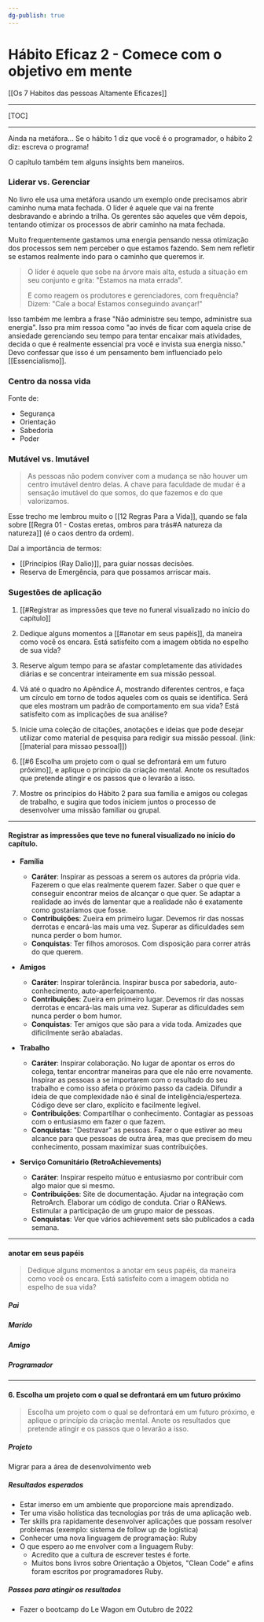 ```yaml
---
dg-publish: true
---
```

# Hábito Eficaz 2 - Comece com o objetivo em mente


[[Os 7 Habitos das pessoas Altamente Eficazes]]

---

[TOC]

---

Ainda na metáfora... Se o hábito 1 diz que você é o programador, o hábito 2 diz: escreva o programa!

O capítulo também tem alguns insights bem maneiros.

### Liderar vs. Gerenciar

No livro ele usa uma metáfora usando um exemplo onde precisamos abrir caminho numa mata fechada. O líder é aquele que vai na frente desbravando e abrindo a trilha. Os gerentes são aqueles que vêm depois, tentando otimizar os processos de abrir caminho na mata fechada.

Muito frequentemente gastamos uma energia pensando nessa otimização dos processos sem nem perceber o que estamos fazendo. Sem nem refletir se estamos realmente indo para o caminho que queremos ir.

> O líder é aquele que sobe na árvore mais alta, estuda a situação em seu conjunto e grita: "Estamos na mata errada".
> 
> E como reagem os produtores e gerenciadores, com frequência? Dizem: "Cale a boca! Estamos conseguindo avançar!"

Isso também me lembra a frase "Não administre seu tempo, administre sua energia". Isso pra mim ressoa como "ao invés de ficar com aquela crise de ansiedade gerenciando seu tempo para tentar encaixar mais atividades, decida o que é realmente essencial pra você e invista sua energia nisso." Devo confessar que isso é um pensamento bem influenciado pelo [[Essencialismo]].

### Centro da nossa vida

Fonte de:

- Segurança
- Orientação
- Sabedoria
- Poder

### Mutável vs. Imutável


> As pessoas não podem conviver com a mudança se não houver um centro imutável dentro delas. A chave para faculdade de mudar é a sensação imutável do que somos, do que fazemos e do que valorizamos.

Esse trecho me lembrou muito o [[12 Regras Para a Vida]], quando se fala sobre [[Regra 01 - Costas eretas, ombros para trás#A natureza da natureza]] (é o caos dentro da ordem).


Daí a importância de termos:

- [[Princípios (Ray Dalio)]], para guiar nossas decisões.
- Reserva de Emergência, para que possamos arriscar mais.



### Sugestões de aplicação

1. [[#Registrar as impressões que teve no funeral visualizado no início do capítulo]]

2. Dedique alguns momentos a [[#anotar em seus papéis]], da maneira como você os encara. Está satisfeito com a imagem obtida no espelho de sua vida?

3. Reserve algum tempo para se afastar completamente das atividades diárias e se concentrar inteiramente em sua missão pessoal.

4. Vá até o quadro no Apêndice A, mostrando diferentes centros, e faça um círculo em torno de todos aqueles com os quais se identifica. Será que eles mostram um padrão de comportamento em sua vida? Está satisfeito com as implicações de sua análise?

5. Inicie uma coleção de citações, anotações e ideias que pode desejar utilizar como material de pesquisa para redigir sua missão pessoal. (link: [[material para missao pessoal]])

6. [[#6 Escolha um projeto com o qual se defrontará em um futuro próximo]], e aplique o princípio da criação mental. Anote os resultados que pretende atingir e os passos que o levarão a isso.

7. Mostre os princípios do Hábito 2 para sua família e amigos ou colegas de trabalho, e sugira que todos iniciem juntos o processo de desenvolver uma missão familiar ou grupal.


---


#### Registrar as impressões que teve no funeral visualizado no início do capítulo.

- **Família**
    - **Caráter**: Inspirar as pessoas a serem os autores da própria vida. Fazerem o que elas realmente querem fazer. Saber o que quer e conseguir encontrar meios de alcançar o que quer. Se adaptar a realidade ao invés de lamentar que a realidade não é exatamente como gostaríamos que fosse.
    - **Contribuições**: Zueira em primeiro lugar. Devemos rir das nossas derrotas e encará-las mais uma vez. Superar as dificuldades sem nunca perder o bom humor.
    - **Conquistas**: Ter filhos amorosos. Com disposição para correr atrás do que querem.
    
- **Amigos**
    - **Caráter**: Inspirar tolerância. Inspirar busca por sabedoria, auto-conhecimento, auto-aperfeiçoamento.
    - **Contribuições**: Zueira em primeiro lugar. Devemos rir das nossas derrotas e encará-las mais uma vez. Superar as dificuldades sem nunca perder o bom humor.
    - **Conquistas**: Ter amigos que são para a vida toda. Amizades que dificilmente serão abaladas.
    
- **Trabalho**
    - **Caráter**: Inspirar colaboração. No lugar de apontar os erros do colega, tentar encontrar maneiras para que ele não erre novamente. Inspirar as pessoas a se importarem com o resultado do seu trabalho e como isso afeta o próximo passo da cadeia. Difundir a ideia de que complexidade não é sinal de inteligência/esperteza. Código deve ser claro, explícito e facilmente legível.
    - **Contribuições**: Compartilhar o conhecimento. Contagiar as pessoas com o entusiasmo em fazer o que fazem.
    - **Conquistas**: "Destravar" as pessoas. Fazer o que estiver ao meu alcance para que pessoas de outra área, mas que precisem do meu conhecimento, possam maximizar suas contribuições.
    
- **Serviço Comunitário (RetroAchievements)**
    - **Caráter**: Inspirar respeito mútuo e entusiasmo por contribuir com algo maior que si mesmo.
    - **Contribuições**: Site de documentação. Ajudar na integração com RetroArch. Elaborar um código de conduta. Criar o RANews. Estimular a participação de um grupo maior de pessoas.
    - **Conquistas**: Ver que vários achievement sets são publicados a cada semana.

---

#### anotar em seus papéis

>  Dedique alguns momentos a anotar em seus papéis, da maneira como você os encara. Está satisfeito com a imagem obtida no espelho de sua vida?

##### Pai

##### Marido

##### Amigo

##### Programador




---

#### 6. Escolha um projeto com o qual se defrontará em um futuro próximo

> Escolha um projeto com o qual se defrontará em um futuro próximo, e aplique o princípio da criação mental. Anote os resultados que pretende atingir e os passos que o levarão a isso.

##### Projeto

Migrar para a área de desenvolvimento web


##### Resultados esperados

- Estar imerso em um ambiente que proporcione mais aprendizado.
- Ter uma visão holística das tecnologias por trás de uma aplicação web.
- Ter skills pra rapidamente desenvolver aplicações que possam resolver problemas (exemplo: sistema de follow up de logística)
- Conhecer uma nova linguagem de programação: Ruby
- O que espero ao me envolver com a linguagem Ruby:
    - Acredito que a cultura de escrever testes é forte.
    - Muitos bons livros sobre Orientação a Objetos, "Clean Code" e afins foram escritos por programadores Ruby.


##### Passos para atingir os resultados
- Fazer o bootcamp do Le Wagon em Outubro de 2022

